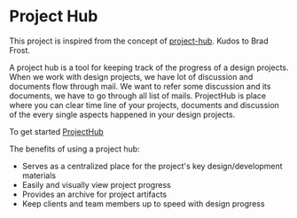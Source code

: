 # Project Hub

This project is inspired from the concept of [project-hub](https://github.com/bradfrost/project-hub).
Kudos to Brad Frost.

A project hub is a tool for keeping track of the progress of a design projects.
When we work with design projects, we have lot of discussion and documents flow
through mail. We want to refer some discussion and its documents, we have to go
through all list of mails. ProjectHub is place where you can clear time line of
your projects, documents and discussion of the every single aspects happened
in your design projects.

To get started [ProjectHub](http://ss14-team-32.divshot.io/)

The benefits of using a project hub:

* Serves as a centralized place for the project's key design/development materials
* Easily and visually view project progress
* Provides an archive for project artifacts
* Keep clients and team members up to speed with design progress
